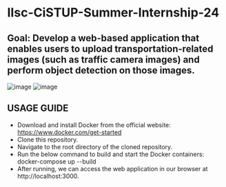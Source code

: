 # IIsc-CiSTUP-Summer-Internship-24
## Goal: Develop a web-based application that enables users to upload transportation-related images (such as traffic camera images) and perform object detection on those images.
![image](https://github.com/subash-ghub/IIsc---CiSTUP-Summer-Internship-24/assets/104593776/544290f3-b39f-47c0-8f5b-46bf1ceb8219) ![image](https://github.com/subash-ghub/IIsc---CiSTUP-Summer-Internship-24/assets/104593776/3af75f18-0b77-4415-8b9e-3be345b3954a)


## USAGE GUIDE
- Download and install Docker from the official website: https://www.docker.com/get-started
- Clone this repository.
- Navigate to the root directory of the cloned repository.
- Run the below command to build and start the Docker containers: <br>
  docker-compose up --build
- After running, we can access the web application in our browser at http://localhost:3000.
